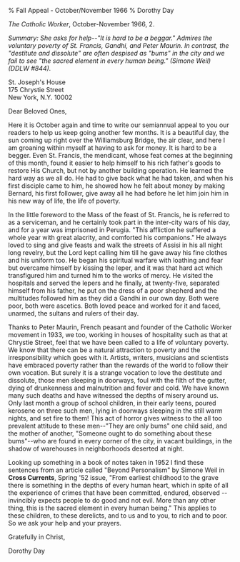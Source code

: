 % Fall Appeal - October/November 1966
% Dorothy Day

*The Catholic Worker*, October-November 1966, 2.

*Summary: She asks for help--"It is hard to be a beggar." Admires the
voluntary poverty of St. Francis, Gandhi, and Peter Maurin. In contrast,
the "destitute and dissolute" are often despised as "bums" in the city
and we fail to see "the sacred element in every human being." (Simone
Weil) (DDLW \#844).*

St. Joseph's House \
175 Chrystie Street \
New York, N.Y. 10002

Dear Beloved Ones,

Here it is October again and time to write our semiannual appeal to you
our readers to help us keep going another few months. It is a beautiful
day, the sun coming up right over the Williamsburg Bridge, the air
clear, and here I am groaning within myself at having to ask for money.
It is hard to be a begger. Even St. Francis, the mendicant, whose feat
comes at the beginning of this month, found it easier to help himself to
his rich father's goods to restore His Church, but not by another
building operation. He learned the hard way as we all do. He had to give
back what he had taken, and when his first disciple came to him, he
showed how he felt about money by making Bernard, his first follower,
give away all he had before he let him join him in his new way of life,
the life of poverty.

In the little foreword to the Mass of the feast of St. Francis, he is
referred to as a serviceman, and he certainly took part in the
inter-city wars of his day, and for a year was imprisoned in Perugia.
"This affliction he suffered a whole year with great alacrity, and
comforted his companions." He always loved to sing and give feasts and
walk the streets of Assisi in his all night long revelry, but the Lord
kept calling him till he gave away his fine clothes and his uniform too.
He began his spiritual warfare with loathing and fear but overcame
himself by kissing the leper, and it was that hard act which
transfigured him and turned him to the works of mercy. He visited the
hospitals and served the lepers and he finally, at twenty-five,
separated himself from his father, he put on the dress of a poor
shepherd and the multitudes followed him as they did a Gandhi in our own
day. Both were poor, both were ascetics. Both loved peace and worked for
it and faced, unarmed, the sultans and rulers of their day.

Thanks to Peter Maurin, French peasant and founder of the Catholic
Worker movement in 1933, we too, working in houses of hospitality such
as that at Chrystie Street, feel that we have been called to a life of
voluntary poverty. We know that there can be a natural attraction to
poverty and the irresponsibility which goes with it. Artists, writers,
musicians and scientists have embraced poverty rather than the rewards
of the world to follow their own vocation. But surely it is a strange
vocation to love the destitute and dissolute, those men sleeping in
doorways, foul with the filth of the gutter, dying of drunkenness and
malnutrition and fever and cold. We have known many such deaths and have
witnessed the depths of misery around us. Only last month a group of
school children, in their early teens, poured kerosene on three such
men, lying in doorways sleeping in the still warm nights, and set fire
to them! This act of horror gives witness to the all too prevalent
attitude to these men--"They are only bums" one child said, and the
mother of another, "Someone ought to do something about these bums"--who
are found in every corner of the city, in vacant buildings, in the
shadow of warehouses in neighborhoods deserted at night.

Looking up something in a book of notes taken in 1952 I find these
sentences from an article called "Beyond Personalism" by Simone Weil in
**Cross Currents**, Spring '52 issue, "From earliest childhood to the
grave there is something in the depths of every human heart, which in
spite of all the experience of crimes that have been committed, endured,
observed --invincibly expects people to do good and not evil. More than
any other thing, this is the sacred element in every human being." This
applies to these children, to these derelicts, and to us and to you, to
rich and to poor. So we ask your help and your prayers.

Gratefully in Christ,

Dorothy Day
